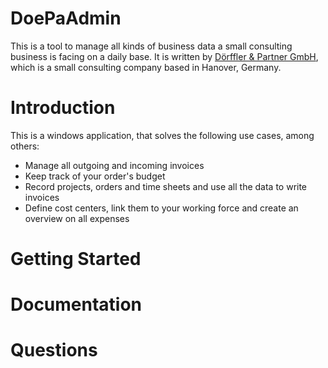 # DoePaAdmin
This is a tool to manage all kinds of business data a small consulting business is facing on a daily base.
It is written by [Dörffler &amp; Partner GmbH](https://www.doerffler.com), which is a small consulting company based in Hanover, Germany.

# Introduction
This is a windows application, that solves the following use cases, among others:
- Manage all outgoing and incoming invoices
- Keep track of your order's budget
- Record projects, orders and time sheets and use all the data to write invoices
- Define cost centers, link them to your working force and create an overview on all expenses

# Getting Started

# Documentation

# Questions
